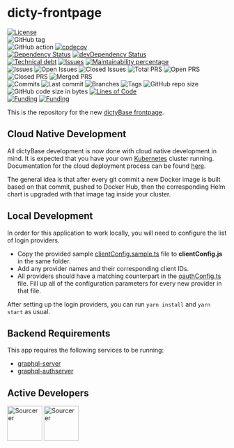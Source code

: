 # dicty-frontpage

[![License](https://img.shields.io/badge/License-BSD%202--Clause-blue.svg)](LICENSE)  
![GitHub tag](https://img.shields.io/github/v/tag/dictyBase/dicty-frontpage)  
![GitHub action](https://github.com/dictyBase/dicty-frontpage/workflows/Node%20CI/badge.svg)
[![codecov](https://codecov.io/gh/dictyBase/dicty-frontpage/branch/develop/graph/badge.svg)](https://codecov.io/gh/dictyBase/dicty-frontpage)  
[![Dependency Status](https://david-dm.org/dictyBase/dicty-frontpage/develop.svg?style=flat-square)](https://david-dm.org/dictyBase/dicty-frontpage/develop)
[![devDependency Status](https://david-dm.org/dictyBase/dicty-frontpage/develop/dev-status.svg?style=flat-square)](https://david-dm.org/dictyBase/dicty-frontpage/develop?type=dev)  
[![Technical debt](https://badgen.net/codeclimate/tech-debt/dictyBase/dicty-frontpage)](https://codeclimate.com/github/dictyBase/dicty-frontpage/trends/technical_debt)
[![Issues](https://badgen.net/codeclimate/issues/dictyBase/dicty-frontpage)](https://codeclimate.com/github/dictyBase/dicty-frontpage/issues)
[![Maintainability percentage](https://badgen.net/codeclimate/maintainability-percentage/dictyBase/dicty-frontpage)](https://codeclimate.com/github/dictyBase/dicty-frontpage)  
![Issues](https://badgen.net/github/issues/dictyBase/dicty-frontpage)
![Open Issues](https://badgen.net/github/open-issues/dictyBase/dicty-frontpage)
![Closed Issues](https://badgen.net/github/closed-issues/dictyBase/dicty-frontpage)
![Total PRS](https://badgen.net/github/prs/dictyBase/dicty-frontpage)
![Open PRS](https://badgen.net/github/open-prs/dictyBase/dicty-frontpage)
![Closed PRS](https://badgen.net/github/closed-prs/dictyBase/dicty-frontpage)
![Merged PRS](https://badgen.net/github/merged-prs/dictyBase/dicty-frontpage)  
![Commits](https://badgen.net/github/commits/dictyBase/dicty-frontpage/develop)
![Last commit](https://badgen.net/github/last-commit/dictyBase/dicty-frontpage/develop)
![Branches](https://badgen.net/github/branches/dictyBase/dicty-frontpage)
![Tags](https://badgen.net/github/tags/dictyBase/dicty-frontpage)
![GitHub repo size](https://img.shields.io/github/repo-size/dictyBase/dicty-frontpage?style=plastic)
![GitHub code size in bytes](https://img.shields.io/github/languages/code-size/dictyBase/dicty-frontpage?style=plastic)
[![Lines of Code](https://badgen.net/codeclimate/loc/dictyBase/dicty-frontpage)](https://codeclimate.com/github/dictyBase/dicty-frontpage/code)  
[![Funding](https://badgen.net/badge/NIGMS/Rex%20L%20Chisholm,dictyBase/yellow?list=|)](https://projectreporter.nih.gov/project_info_description.cfm?aid=9476993)
[![Funding](https://badgen.net/badge/NIGMS/Rex%20L%20Chisholm,DSC/yellow?list=|)](https://projectreporter.nih.gov/project_info_description.cfm?aid=9438930)

This is the repository for the new [dictyBase frontpage](https://testdb.dictybase.org).

## Cloud Native Development

All dictyBase development is now done with cloud native development in mind. It is expected
that you have your own [Kubernetes](https://kubernetes.io/) cluster running. Documentation
for the cloud deployment process can be found [here](https://github.com/dictyBase/Migration/tree/master/deployment).

The general idea is that after every git commit a new Docker image is built based on that commit,
pushed to Docker Hub, then the corresponding Helm chart is upgraded with that image tag
inside your cluster.

## Local Development

In order for this application to work locally, you will need to configure the list of
login providers.

- Copy the provided sample [clientConfig.sample.ts](src/utils/clientConfig.sample.ts) file
  to **clientConfig.js** in the same folder.
- Add any provider names and their corresponding client IDs.
- All providers should have a matching counterpart in the
  [oauthConfig.ts](src/utils/oauthConfig.ts) file. Fill up all of the
  configuration parameters for every new provider in that file.

After setting up the login providers, you can run `yarn install` and `yarn start` as usual.

## Backend Requirements

This app requires the following services to be running:

- [graphql-server](https://github.com/dictyBase/graphql-server)
- [graphql-authserver](https://github.com/dictyBase/graphql-authserver)

## Active Developers

<a href="https://sourcerer.io/cybersiddhu"><img src="https://sourcerer.io/assets/avatar/cybersiddhu" height="80px" alt="Sourcerer"></a>
<a href="https://sourcerer.io/wildlifehexagon"><img src="https://sourcerer.io/assets/avatar/wildlifehexagon" height="80px" alt="Sourcerer"></a>
